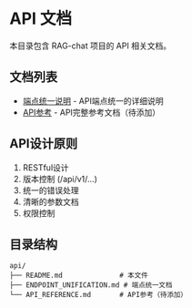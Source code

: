 # API 文档

本目录包含 RAG-chat 项目的 API 相关文档。

## 文档列表

- [端点统一说明](ENDPOINT_UNIFICATION.md) - API端点统一的详细说明
- [API参考](API_REFERENCE.md) - API完整参考文档（待添加）

## API设计原则

1. RESTful设计
2. 版本控制 (/api/v1/...)
3. 统一的错误处理
4. 清晰的参数文档
5. 权限控制

## 目录结构

```
api/
├── README.md              # 本文件
├── ENDPOINT_UNIFICATION.md # 端点统一文档
└── API_REFERENCE.md       # API参考（待添加）
``` 